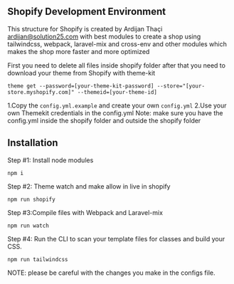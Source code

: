 ## Shopify Development Environment

This structure for Shopify is created by Ardijan Thaçi ardijan@solution25.com
with best modules to create a shop using tailwindcss, webpack, laravel-mix and cross-env and other modules which makes the shop more faster and more optimized


First you need to delete all files inside shopify folder after that you need to download your theme from Shopify with theme-kit 

``theme get --password=[your-theme-kit-password] --store="[your-store.myshopify.com]" --themeid=[your-theme-id]``

1.Copy the ``config.yml.example`` and create your own ``config.yml``
2.Use your own Themekit credentials in the config.yml
Note: make sure you have the config.yml inside the shopify folder and outside the shopify folder

## Installation

Step #1: Install node modules

    npm i

Step #2: Theme watch and make allow in live in shopify

    npm run shopify

Step #3:Compile files with Webpack and Laravel-mix

    npm run watch  

Step #4: Run the CLI to scan your template files for classes and build your CSS.

    npm run tailwindcss

NOTE: please be careful with the changes you make in the configs file.
